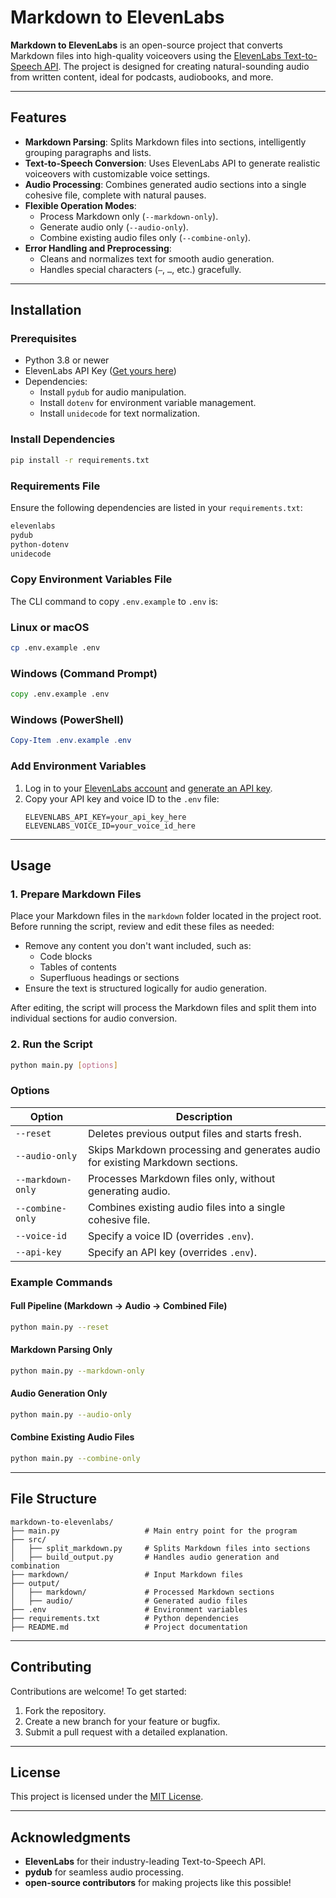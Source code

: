 # Markdown to ElevenLabs

**Markdown to ElevenLabs** is an open-source project that converts Markdown files into high-quality voiceovers using the [ElevenLabs Text-to-Speech API](https://www.elevenlabs.io). The project is designed for creating natural-sounding audio from written content, ideal for podcasts, audiobooks, and more.

---

## Features
- **Markdown Parsing**: Splits Markdown files into sections, intelligently grouping paragraphs and lists.
- **Text-to-Speech Conversion**: Uses ElevenLabs API to generate realistic voiceovers with customizable voice settings.
- **Audio Processing**: Combines generated audio sections into a single cohesive file, complete with natural pauses.
- **Flexible Operation Modes**:
  - Process Markdown only (`--markdown-only`).
  - Generate audio only (`--audio-only`).
  - Combine existing audio files only (`--combine-only`).
- **Error Handling and Preprocessing**:
  - Cleans and normalizes text for smooth audio generation.
  - Handles special characters (`—`, `…`, etc.) gracefully.

---

## Installation

### Prerequisites
- Python 3.8 or newer
- ElevenLabs API Key ([Get yours here](https://www.elevenlabs.io))
- Dependencies:
  - Install `pydub` for audio manipulation.
  - Install `dotenv` for environment variable management.
  - Install `unidecode` for text normalization.

### Install Dependencies
```bash
pip install -r requirements.txt
```

### Requirements File
Ensure the following dependencies are listed in your `requirements.txt`:
```txt
elevenlabs
pydub
python-dotenv
unidecode
```

### Copy Environment Variables File

The CLI command to copy `.env.example` to `.env` is:

### Linux or macOS
```bash
cp .env.example .env
```

### Windows (Command Prompt)
```cmd
copy .env.example .env
```

### Windows (PowerShell)
```powershell
Copy-Item .env.example .env
```

### Add Environment Variables

1. Log in to your [ElevenLabs account](https://elevenlabs.io/app/sign-in) and [generate an API key](https://elevenlabs.io/app/settings/api-keys).
2. Copy your API key and voice ID to the `.env` file:
   ```env
   ELEVENLABS_API_KEY=your_api_key_here
   ELEVENLABS_VOICE_ID=your_voice_id_here
   ```

---

## Usage

### 1. Prepare Markdown Files
Place your Markdown files in the `markdown` folder located in the project root. Before running the script, review and edit these files as needed:
- Remove any content you don't want included, such as:
  - Code blocks
  - Tables of contents
  - Superfluous headings or sections
- Ensure the text is structured logically for audio generation.

After editing, the script will process the Markdown files and split them into individual sections for audio conversion.

### 2. Run the Script
```bash
python main.py [options]
```

### Options
| Option          | Description                                                                                     |
|------------------|-------------------------------------------------------------------------------------------------|
| `--reset`        | Deletes previous output files and starts fresh.                                                |
| `--audio-only`   | Skips Markdown processing and generates audio for existing Markdown sections.                  |
| `--markdown-only`| Processes Markdown files only, without generating audio.                                       |
| `--combine-only` | Combines existing audio files into a single cohesive file.                                     |
| `--voice-id`     | Specify a voice ID (overrides `.env`).                                                         |
| `--api-key`      | Specify an API key (overrides `.env`).                                                         |

### Example Commands
#### Full Pipeline (Markdown → Audio → Combined File)
```bash
python main.py --reset
```

#### Markdown Parsing Only
```bash
python main.py --markdown-only
```

#### Audio Generation Only
```bash
python main.py --audio-only
```

#### Combine Existing Audio Files
```bash
python main.py --combine-only
```

---

## File Structure
```
markdown-to-elevenlabs/
├── main.py                   # Main entry point for the program
├── src/
│   ├── split_markdown.py     # Splits Markdown files into sections
│   ├── build_output.py       # Handles audio generation and combination
├── markdown/                 # Input Markdown files
├── output/
│   ├── markdown/             # Processed Markdown sections
│   ├── audio/                # Generated audio files
├── .env                      # Environment variables
├── requirements.txt          # Python dependencies
├── README.md                 # Project documentation
```

---

## Contributing
Contributions are welcome! To get started:
1. Fork the repository.
2. Create a new branch for your feature or bugfix.
3. Submit a pull request with a detailed explanation.

---

## License
This project is licensed under the [MIT License](LICENSE).

---

## Acknowledgments
- **ElevenLabs** for their industry-leading Text-to-Speech API.
- **pydub** for seamless audio processing.
- **open-source contributors** for making projects like this possible!

